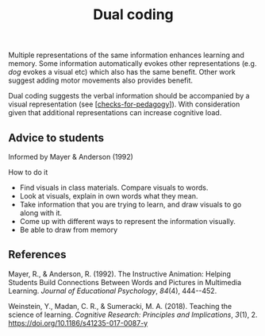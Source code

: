 ﻿---
backlinks:
- title: Effective learning strategies
  url: /sense/Learning/effective-learning-strategies.html
- title: Checks for pedagogy
  url: /sense/Teaching/Mathematics/checks-for-pedagogy.html
title: Dual coding
---
Multiple representations of the same information enhances learning and memory. Some information automatically evokes other representations (e.g. _dog_ evokes a visual etc) which also has the same benefit. Other work suggest adding motor movements also provides benefit.

Dual coding suggests the verbal information should be accompanied by a visual representation (see [[checks-for-pedagogy]]). With consideration given that additional representations can increase cognitive load. 

## Advice to students

Informed by Mayer & Anderson (1992)

How to do it

- Find visuals in class materials. Compare visuals to words.
- Look at visuals, explain in own words what they mean. 
- Take information that you are trying to learn, and draw visuals to go along with it. 
- Come up with different ways to represent the information visually.
- Be able to draw from memory


## References

Mayer, R., & Anderson, R. (1992). The Instructive Animation: Helping Students Build Connections Between Words and Pictures in Multimedia Learning. *Journal of Educational Psychology*, *84*(4), 444--452.

Weinstein, Y., Madan, C. R., & Sumeracki, M. A. (2018). Teaching the science of learning. *Cognitive Research: Principles and Implications*, *3*(1), 2. <https://doi.org/10.1186/s41235-017-0087-y>

[//begin]: # "Autogenerated link references for markdown compatibility"
[checks-for-pedagogy]: ../Teaching/Mathematics/checks-for-pedagogy "Checks for pedagogy"
[//end]: # "Autogenerated link references"